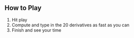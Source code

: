 ## How to Play
1. Hit play
2. Compute and type in the 20 derivatives as fast as you can
3. Finish and see your time
